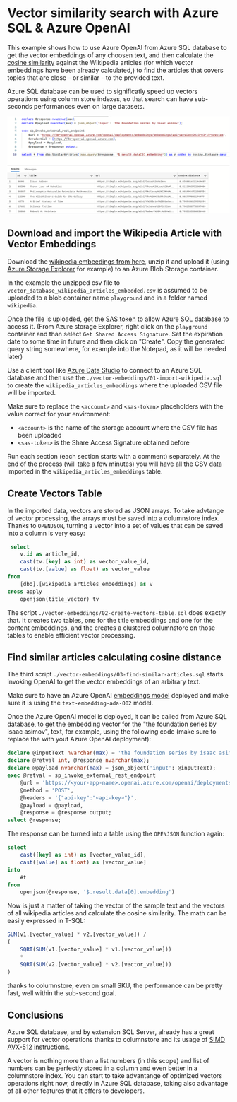 # Vector similarity search with Azure SQL & Azure OpenAI

This example shows how to use Azure OpenAI from Azure SQL database to get the vector embeddings of any choosen text, and then calculate the [cosine similarity](https://learn.microsoft.com/en-us/azure/storage/common/storage-sas-overview) against the Wikipedia articles (for which vector embeddings have been already calculated,) to find the articles that covers topics that are close - or similar - to the provided text.

Azure SQL database can be used to significatly speed up vectors operations using column store indexes, so that search can have sub-seconds performances even on large datasets.

![](_assets/cosine-similarity-search-result.png)

## Download and import the Wikipedia Article with Vector Embeddings

Download the [wikipedia embeedings from here](https://cdn.openai.com/API/examples/data/vector_database_wikipedia_articles_embedded.zip), unzip it and upload it (using [Azure Storage Explorer](https://learn.microsoft.com/en-us/azure/vs-azure-tools-storage-manage-with-storage-explorer?tabs=windows) for example) to an Azure Blob Storage container.

In the example the unzipped csv file to `vector_database_wikipedia_articles_embedded.csv` is assumed to be uploaded to a blob container name `playground` and in a folder named `wikipedia`.

Once the file is uploaded, get the [SAS token](https://learn.microsoft.com/en-us/azure/storage/common/storage-sas-overview) to allow Azure SQL database to access it. (From Azure storage Explorer, right click on the `playground` container and than select `Get Shared Access Signature`. Set the expiration date to some time in future and then click on "Create". Copy the generated query string somewhere, for example into the Notepad, as it will be needed later)

Use a client tool like [Azure Data Studio](https://azure.microsoft.com/en-us/products/data-studio/) to connect to an Azure SQL database and then use the `./vector-embeddings/01-import-wikipedia.sql` to create the `wikipedia_articles_embeddings` where the uploaded CSV file will be imported.

Make sure to replace the `<account>` and `<sas-token>` placeholders with the value correct for your environment:

- `<account>` is the name of the storage account where the CSV file has been uploaded
- `<sas-token>` is the Share Access Signature obtained before

Run each section (each section starts with a comment) separately. At the end of the process (will take a few minutes) you will have all the CSV data imported in the `wikipedia_articles_embeddings` table.

## Create Vectors Table

In the imported data, vectors are stored as JSON arrays. To take advtange of vector processing, the arrays must be saved into a columnstore index. Thanks to `OPENJSON`, turning a vector into a set of values that can be saved into a column is very easy:

```sql
 select 
    v.id as article_id,    
    cast(tv.[key] as int) as vector_value_id,
    cast(tv.[value] as float) as vector_value   
from 
    [dbo].[wikipedia_articles_embeddings] as v
cross apply 
    openjson(title_vector) tv
```

The script `./vector-embeddings/02-create-vectors-table.sql` does exactly that. It creates two tables, one for the title embeddings and one for the content embeddings, and the creates a clustered columnstore on those tables to enable efficient vector processing.

## Find similar articles calculating cosine distance

The third script `./vector-embeddings/03-find-similar-articles.sql` starts invoking OpenAI to get the vector embeddings of an arbitrary text. 

Make sure to have an Azure OpenAI [embeddings model](https://learn.microsoft.com/en-us/azure/cognitive-services/openai/concepts/models#embeddings-models) deployed and make sure it is using the `text-embedding-ada-002` model.

Once the Azure OpenAI model is deployed, it can be called from Azure SQL database, to get the embedding vector for the "the foundation series by isaac asimov", text, for example, using the following code (make sure to replace the <api-key> with yout Azure OpenAI deployment):

```sql
declare @inputText nvarchar(max) = 'the foundation series by isaac asimov';
declare @retval int, @response nvarchar(max);
declare @payload nvarchar(max) = json_object('input': @inputText);
exec @retval = sp_invoke_external_rest_endpoint
    @url = 'https://<your-app-name>.openai.azure.com/openai/deployments/<deployment-id>/embeddings?api-version=2023-03-15-preview',
    @method = 'POST',
    @headers = '{"api-key":"<api-key>"}',
    @payload = @payload,
    @response = @response output;
select @response;
```

The response can be turned into a table using the `OPENJSON` function again:

```sql
select 
    cast([key] as int) as [vector_value_id],
    cast([value] as float) as [vector_value]
into    
    #t
from 
    openjson(@response, '$.result.data[0].embedding')
```

Now is just a matter of taking the vector of the sample text and the vectors of all wikipedia articles and calculate the cosine similarity. The math can be easily expressed in T-SQL:

```sql
SUM(v1.[vector_value] * v2.[vector_value]) / 
(
    SQRT(SUM(v1.[vector_value] * v1.[vector_value])) 
    * 
    SQRT(SUM(v2.[vector_value] * v2.[vector_value]))
)
```

thanks to columnstore, even on small SKU, the performance can be pretty fast, well within the sub-second goal.

## Conclusions

Azure SQL database, and by extension SQL Server, already has a great support for vector operations thanks to columnstore and its usage of [SIMD](https://en.wikipedia.org/wiki/Single_instruction,_multiple_data) [AVX-512 instructions](https://www.intel.com/content/www/us/en/architecture-and-technology/avx-512-overview.html). 

A vector is nothing more than a list numbers (in this scope) and list of numbers can be perfectly stored in a column and even better in a columnstore index. You can start to take advantange of optimized vectors operations right now, directly in Azure SQL database, taking also advantage of all other features that it offers to developers.
